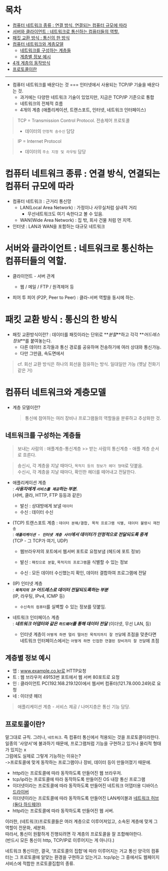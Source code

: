# 목차

- [컴퓨터 네트워크 종류 : 연결 방식, 연결되는 컴퓨터 규모에 따라](#%EC%BB%B4%ED%93%A8%ED%84%B0-%EB%84%A4%ED%8A%B8%EC%9B%8C%ED%81%AC-%EC%A2%85%EB%A5%98--%EC%97%B0%EA%B2%B0-%EB%B0%A9%EC%8B%9D-%EC%97%B0%EA%B2%B0%EB%90%98%EB%8A%94-%EC%BB%B4%ED%93%A8%ED%84%B0-%EA%B7%9C%EB%AA%A8%EC%97%90-%EB%94%B0%EB%9D%BC)
- [서버와 클라이언트 : 네트워크로 통신하는 컴퓨터들의 역할.](#%EC%84%9C%EB%B2%84%EC%99%80-%ED%81%B4%EB%9D%BC%EC%9D%B4%EC%96%B8%ED%8A%B8--%EB%84%A4%ED%8A%B8%EC%9B%8C%ED%81%AC%EB%A1%9C-%ED%86%B5%EC%8B%A0%ED%95%98%EB%8A%94-%EC%BB%B4%ED%93%A8%ED%84%B0%EB%93%A4%EC%9D%98-%EC%97%AD%ED%95%A0)
- [패킷 교환 방식 : 통신의 한 방식](#%ED%8C%A8%ED%82%B7-%EA%B5%90%ED%99%98-%EB%B0%A9%EC%8B%9D--%ED%86%B5%EC%8B%A0%EC%9D%98-%ED%95%9C-%EB%B0%A9%EC%8B%9D)
- [컴퓨터 네트워크와 계층모델](#%EC%BB%B4%ED%93%A8%ED%84%B0-%EB%84%A4%ED%8A%B8%EC%9B%8C%ED%81%AC%EC%99%80-%EA%B3%84%EC%B8%B5%EB%AA%A8%EB%8D%B8)
  - [네트워크를 구성하는 계층들](#네트워크를-구성하는-계층들)
  - [계층별 정보 예시](#계층별-정보-예시)
- [4개 계층의 동작방식](#4개-계층의-동작-방식)
- [프로토콜이란](#프로토콜이란)

---
- 컴퓨터 네트워크를 배운다는 것 === 인터넷에서 사용되는 TCP/IP 기술을 배운다는 것.
  - 과거에는 다양한 네트워크 기술이 있었지만, 지금은 TCP/IP 기준으로 통합
  - 네트워크의 전체적 흐름
  - 4개의 계층 (애플리케이션, 트랜스포트, 인터넷, 네트워크 인터페이스)

> TCP = Transmission Control Protocol. 전송제어 프로토콜<br>
>
> - 데이터의 `안정적 송수신` 담당 <br>

> IP = Internet Protocol
>
> - 데이터의 `주소 지정 및 라우팅` 담당

# 컴퓨터 네트워크 종류 : 연결 방식, 연결되는 컴퓨터 규모에 따라

- 컴퓨터 네트워크 : 근거리 통신망
  - LAN(Local Area Network) : 가정이나 사무실처럼 실내적 거리
    - 무선네트워크도 여기 속한다고 볼 수 있음.
  - WAN(Wide Area Network) : 집 밖, 회사 건물 처럼 먼 지역.
    <br>
- 인터넷 : LAN과 WAN을 포함하는 대규모 네트워크

# 서버와 클라이언트 : 네트워크로 통신하는 컴퓨터들의 역할.

- 클라이언트 - 서버 관계

  - 웹 / 메일 / FTP / 원격제어 등

- 피어 투 피어 (P2P, Peer to Peer) : 클라-서버 역할을 동시에 하는.

# 패킷 교환 방식 : 통신의 한 방식

- 패킷 교환방식이란? : 데이터를 패킷이라는 단위로 **_분할_**하고 각각 **_어드레스 정보_**를 붙여놓는다.
  - 다른 데이터 조각들과 통신 경로를 공유하며 전송하기에 여러 상대와 통신가능.
  - 다만 그만큼, 속도면에서

> cf. 회선 교환 방식은 하나의 회선을 점유하는 방식. 일대일만 가능 (옛날 전화기같은 거)

# 컴퓨터 네트워크와 계층모델

- 계층 모델이란?

  > 통신에 참여하는 여러 장비나 프로그램들의 역할들을 분류하고 추상화한 것.

## 네트워크를 구성하는 계층들
  > 보내는 사람의 : 애플계층-통신계층 >> 받는 사람의 통신계층 - 애플 계층 순서로 흐른다.

> 송신시, 각 계층을 지날 때마다, `목적지 등의 정보가 헤더 형태`로 덧붙음.<br>
> 수신시, 각 계층을 지날 때마다, 확인한 헤더를 떼어내고 전달한다.

- 애플리케이션 계층 <br>
  : **_사용자에게 `서비스를 제공`하는 부분._**<br>
  (서버, 클라, HTTP, FTP 등등과 같은)

  - 발신 : 상대방에게 보낼 `데이터`
  - 수신 : 데이터 수신

- (TCP) 트랜스포트 계층 : `데이터 분해/결합, 목적 프로그램 식별, 데이터 불량시 재전송` <br>
  : **_`애플리케이션 - 인터넷 계층 사이`에서 데이터가 안정적으로 전달되도록 중계_**<br>
  (TCP - 그 TCP가 여기, UDP)
  - 웹브라우저의 포트에서 웹서버 포트로 요청보냄 (헤드에 포트 정보)

  - 발신 : `패킷으로 분할`, `목적지의 프로그램`을 식별할 수 있는 정보
  - 수신 : 모든 데이터 수신했는지 확인, 데이터 결합하여 프로그램에 전달

- (IP) 인터넷 계층<br>
  : **_`목적지의 IP` 어드레스로 데이터 전달되도록하는 부분_**<br>
  (IP, 라우팅, IPv4, ICMP 등)

  - `수신측의 컴퓨터`를 실벽할 수 있는 정보를 덧붙임.

- 네트워크 인터페이스 계층<br>
  : **_네트워크 어댑터와 같은 `하드웨어`를 통해 데이터 전달_**
  (이더넷, 무선 LAN, 등)

  - 인터넷 계층이 `어떻게 하면 멀리 떨어진 목적지까지 잘 전달`에 초점을 맞춘다면<br>
    네트워크 인터페이스에서는 `어떻게 하면 인접한 연결된 장비까지 잘 전달`에 초점

## 계층별 정보 예시
  - 앱 : www.example.co.kr로 HTTP요청
  - 트 : 웹 브라우저 49153번 포트에서 웹 서버 80포트로 요청
  - 인 : 클라이언트 PC(192.168.219.120)에서 웹서버 컴퓨터(121.78.000.249)로 요청
  - 네 : 이더넷 헤더


> 애플리케이션 계층 - 서비스 제공 / 나머지층은 통신 기능 담당.

## 프로토콜이란?
말그대로 규칙. 그러나, `네트워크`. 즉 컴퓨터 통신에서 적용되는 것을 프로토콜이라한다.  
일종의 '사양서'에 불과하기 때문에, 프로그램처럼 기능을 구현하고 있거나 물리적 형태가 있지는 x   
그럼에도 실제로 그렇게 기능하는 이유는?  
->프로토콜에 맞게 동작하는 프로그램이나 장비, 데이터 등이 만들어졌기 때문에.
  - http라는 프로토콜에 따라 동작하도록 만들어진 웹 브라우저.
  - tcp/ip라는 프로토콜에 따라 동작하도록 만들어진 OS 내장 통신 프로그램
  - 이더넷이라는 프로토콜에 따라 동작하도록 만들어진 네트워크 어뎁터용 디바이스 <u title=" 하드웨어를 '운전'하듯 제어하는 소프트웨어를 드라이버라고 한다.">드라이버</u>
  - 이더넷이라는 프로토콜에 따라 동작하도록 만들어진 LAN케이블과 <u title="흔히 집에서 쓰는 공유기는 네트워크 허브가 포함되어있다.">네트워크 허브(둘다 하드웨어)</u>
  - http라는 프로토콜에 따라 동작하도록 만들어진 웹 서버.

이러한, (네트워크)프로토콜들은 여러 계층으로 이루어져있고, 소속된 계층에 맞게 그 역할이 전문화, 세분화.   
따라서, 통신이 원활하게 진행되려면 각 계층의 프로토콜을 잘 조합해야한다.  
(반드시 모든 통신이 http, TCP/IP로 이루어지는 게 아니다.)
   
네트워크 통신이란, 결국, ‘프로토콜의 집합’에 따라 이루어지는 거고 통신 양극의 컴퓨터는 그 프로토콜에 알맞는 환경을 구현하고 있는거고. tcp/ip는 그 중에서도 웹페이지 서비스에 적합한 프로토콜집합의 종류.